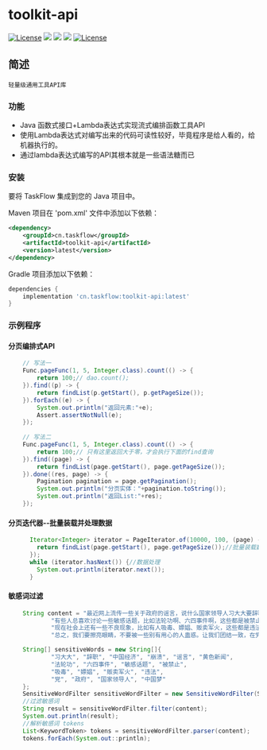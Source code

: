 toolkit-api
============
<div align="left">
  <a href="https://www.apache.org/licenses/LICENSE-2.0"><img src="https://img.shields.io/badge/License-Apache%202.0-blue.svg" alt="License"></a>
  <a href="javascript:void(0);"><img src="https://img.shields.io/badge/build-passing-brightgreen" /></a>
  <a href="javascript:void(0);" target="_blank"><img src="https://img.shields.io/badge/docs-latest-brightgreen" /></a>
  <a href="https://javadoc.io/doc/cn.taskflow/toolkit-api/latest/index.html" target="_blank"><img src="https://javadoc.io/badge/cn.taskflow/toolkit-api/0.2.1.svg" /></a>
  <a href="https://central.sonatype.com/artifact/cn.taskflow/toolkit-api?smo=true"><img src="https://img.shields.io/maven-metadata/v.svg?label=Maven%20Central&metadataUrl=https%3A%2F%2Frepo1.maven.org%2Fmaven2%2Fcn%2Ftaskflow%2Ftoolkit-api%2Fmaven-metadata.xml" alt="License"></a>
</div>

## 简述
    轻量级通用工具API库

### 功能
* Java 函数式接口+Lambda表达式实现流式编排函数工具API
* 使用Lambda表达式对编写出来的代码可读性较好，毕竟程序是给人看的，给机器执行的。
* 通过lambda表达式编写的API其根本就是一些语法糖而已

### 安装

要将 TaskFlow 集成到您的 Java 项目中。

Maven 项目在 'pom.xml' 文件中添加以下依赖：
```xml
<dependency>
    <groupId>cn.taskflow</groupId>
    <artifactId>toolkit-api</artifactId>
    <version>latest</version>
</dependency>
```
Gradle 项目添加以下依赖：
```groovy
dependencies {     
    implementation 'cn.taskflow:toolkit-api:latest'
}
```

### 示例程序

#### 分页编排式API

```java
    // 写法一
    Func.pageFunc(1, 5, Integer.class).count(() -> {
        return 100;// dao.count();
    }).find((p) -> {
        return findList(p.getStart(), p.getPageSize());
    }).forEach((e) -> {
        System.out.println("返回元素:"+e);
        Assert.assertNotNull(e); 
    });
   
    // 写法二
    Func.pageFunc(1, 5, Integer.class).count(() -> {
        return 100;// 只有这里返回大于零，才会执行下面的find查询
    }).find((page) -> {
        return findList(page.getStart(), page.getPageSize());
    }).done((res, page) -> {
        Pagination pagination = page.getPagination();
        System.out.println("分页实体："+pagination.toString());
        System.out.println("返回List:"+res);
    });

```

#### 分页迭代器--批量装载并处理数据
```Java
      Iterator<Integer> iterator = PageIterator.of(10000, 100, (page) -> {
        return findList(page.getStart(), page.getPageSize());//批量装载数据
      });
      while (iterator.hasNext()) {//数据处理
        System.out.println(iterator.next());
      }
```
#### 敏感词过滤

```java
    String content = "最近网上流传一些关于政府的谣言，说什么国家领导人习大大要辞职了，还有人造谣说中国经济要崩溃。这些都是一派胡言！我们要相信党和政府，不要轻信这些黄色新闻。\n" +
            "有些人总喜欢讨论一些敏感话题，比如法轮功啊、六四事件啊，这些都是被禁止的。我们应该多关注积极向上的内容，为祖国的繁荣发展贡献力量。\n" +
            "现在社会上还有一些不良现象，比如有人吸毒、嫖娼、贩卖军火，这些都是违法的。我们每个公民都有责任抵制这些行为，维护社会治安。\n" +
            "总之，我们要擦亮眼睛，不要被一些别有用心的人蛊惑。让我们团结一致，在党的领导下，为实现中国梦而努力奋斗！";

    String[] sensitiveWords = new String[]{
            "习大大", "辞职", "中国经济", "崩溃", "谣言", "黄色新闻",
            "法轮功", "六四事件", "敏感话题", "被禁止",
            "吸毒", "嫖娼", "贩卖军火", "违法",
            "党", "政府", "国家领导人", "中国梦"
    };
    SensitiveWordFilter sensitiveWordFilter = new SensitiveWordFilter(SensitiveKeywords.buildTrie(sensitiveWords));
    //过滤敏感词
    String result = sensitiveWordFilter.filter(content);
    System.out.println(result);
    //解析敏感词 tokens
    List<KeywordToken> tokens = sensitiveWordFilter.parser(content);
    tokens.forEach(System.out::println);

```
